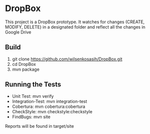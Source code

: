 # DropBox

This project is a DropBox prototype. It watches for changes (CREATE, MODIFY, DELETE) in a designated folder and reflect all the changes in Google Drive

## Build

1. git clone https://github.com/wilsenkosasih/DropBox.git
2. cd DropBox
3. mvn package


## Running the Tests

* Unit Test: mvn verify
* Integration-Test: mvn integration-test
* Cobertura: mvn cobertura:cobertura
* CheckStyle: mvn checkstyle:checkstyle
* FindBugs: mvn site

Reports will be found in  target/site
